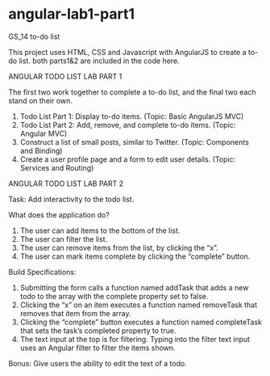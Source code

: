 # angular-lab1-part1
GS_14 to-do list

This project uses HTML, CSS and Javascript with AngularJS to create a to-do list.  both parts1&2 are included in the code here.

ANGULAR TODO LIST LAB PART 1

The first two work together to complete a to-do list, and the final two each stand on their own.
1. Todo List Part 1: Display to-do items. (Topic: Basic AngularJS MVC)
2. Todo List Part 2: Add, remove, and complete to-do items. (Topic: Angular MVC)
3. Construct a list of small posts, similar to Twitter. (Topic: Components and Binding)
4. Create a user profile page and a form to edit user details. (Topic: Services and Routing)

ANGULAR TODO LIST LAB PART 2

Task: Add interactivity to the todo list.

What does the application do?
1. The user can add items to the bottom of the list.
2. The user can filter the list.
3. The user can remove items from the list, by clicking the “x”.
4. The user can mark items complete by clicking the “complete” button.

Build Specifications:
1. Submitting the form calls a function named addTask that adds a new todo to the array
with the complete property set to false.
2. Clicking the “x” on an item executes a function named removeTask that removes that
item from the array.
3. Clicking the “complete” button executes a function named completeTask that sets the
task’s completed property to true.
4. The text input at the top is for filtering. Typing into the filter text input uses an Angular filter to filter the items shown.

Bonus: Give users the ability to edit the text of a todo.
